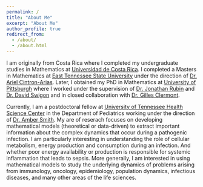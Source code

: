 ```yaml
---
permalink: /
title: "About Me"
excerpt: "About Me"
author_profile: true
redirect_from: 
  - /about/
  - /about.html
---
```

<!---![mypic](https://ivanrazu.github.io/images/profile_pic.png)--->
I am originally from Costa Rica where I completed my undergraduate studies in Mathematics at [Universidad de Costa Rica](https://www.ucr.ac.cr/). I completed a Masters in Mathematics at [East Tennessee State University](http://www.etsu.edu/ehome/) under the direction of [Dr. Ariel Cintron-Arias](http://faculty.etsu.edu/cintronarias/).  Later, I obtained my PhD in Mathematics at [University of Pittsburgh](https://www.mathematics.pitt.edu/) where I worked under the supervision of [Dr. Jonathan Rubin](http://www.math.pitt.edu/~rubin/) and [Dr. David Swigon](http://www.math.pitt.edu/~swigon/) and in closed collaboration with [Dr. Gilles Clermont](http://www.ccm.pitt.edu/directory/profile/gilles-clermont).  
  
Currently, I am a postdoctoral fellow at [University of Tennessee Health Science Center](https://www.uthsc.edu/) in the Department of Pediatrics working under the direction of [Dr. Amber Smith](https://ambersmithlab.com/). My are of reserach focuses on developing mathematical models (theoretical or data-driven) to extract important information about the complex dynamics that occur during a pathogenic infection. I am particularly interesting in understanding the role of cellular metabolism, energy production and consumption during an infection. And whether poor energy availability or production is responsible for systemic inflammation that leads to sepsis. 
More generally, I am interested in using mathematical models to study the underlying dynamics of problems arising from immunology, oncology, epidemiology, population dynamics, infectious diseases, and many other areas of the life sciences. 
    







